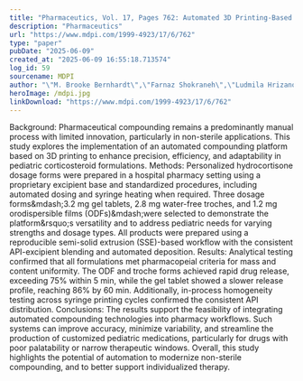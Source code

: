 ```yaml
---
title: "Pharmaceutics, Vol. 17, Pages 762: Automated 3D Printing-Based Non-Sterile Compounding Technology for Pediatric Corticosteroid Dosage Forms in a Health System Pharmacy Setting"
description: "Pharmaceutics"
url: "https://www.mdpi.com/1999-4923/17/6/762"
type: "paper"
pubDate: "2025-06-09"
created_at: "2025-06-09 16:55:18.713574"
log_id: 59
sourcename: MDPI
author: "\"M. Brooke Bernhardt\",\"Farnaz Shokraneh\",\"Ludmila Hrizanovska\",\"Julius Lahtinen\",\"Cynthia A. Brasher\",\"Niklas Sandler\""
heroImage: /mdpi.jpg
linkDownload: "https://www.mdpi.com/1999-4923/17/6/762"
---
```


Background: Pharmaceutical compounding remains a predominantly manual process with limited innovation, particularly in non-sterile applications. This study explores the implementation of an automated compounding platform based on 3D printing to enhance precision, efficiency, and adaptability in pediatric corticosteroid formulations. Methods: Personalized hydrocortisone dosage forms were prepared in a hospital pharmacy setting using a proprietary excipient base and standardized procedures, including automated dosing and syringe heating when required. Three dosage forms&amp;mdash;3.2 mg gel tablets, 2.8 mg water-free troches, and 1.2 mg orodispersible films (ODFs)&amp;mdash;were selected to demonstrate the platform&amp;rsquo;s versatility and to address pediatric needs for varying strengths and dosage types. All products were prepared using a reproducible semi-solid extrusion (SSE)-based workflow with the consistent API-excipient blending and automated deposition. Results: Analytical testing confirmed that all formulations met pharmacopeial criteria for mass and content uniformity. The ODF and troche forms achieved rapid drug release, exceeding 75% within 5 min, while the gel tablet showed a slower release profile, reaching 86% by 60 min. Additionally, in-process homogeneity testing across syringe printing cycles confirmed the consistent API distribution. Conclusions: The results support the feasibility of integrating automated compounding technologies into pharmacy workflows. Such systems can improve accuracy, minimize variability, and streamline the production of customized pediatric medications, particularly for drugs with poor palatability or narrow therapeutic windows. Overall, this study highlights the potential of automation to modernize non-sterile compounding, and to better support individualized therapy.
